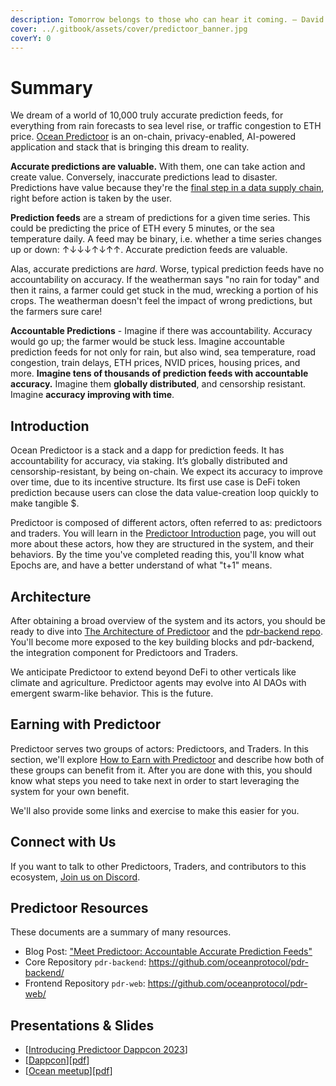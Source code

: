 ```yaml
---
description: Tomorrow belongs to those who can hear it coming. — David Bowie
cover: ../.gitbook/assets/cover/predictoor_banner.jpg
coverY: 0
---
```


# Summary
We dream of a world of 10,000 truly accurate prediction feeds, for everything from rain forecasts to sea level rise, or traffic congestion to ETH price. [Ocean Predictoor](https://predictoor.ai/) is an on-chain, privacy-enabled, AI-powered application and stack that is bringing this dream to reality.

**Accurate predictions are valuable.** With them, one can take action and create value. Conversely, inaccurate predictions lead to disaster. Predictions have value because they're the [final step in a data supply chain](https://blog.oceanprotocol.com/the-data-value-creation-loop-68e23575be02), right before action is taken by the user.

**Prediction feeds** are a stream of predictions for a given time series. This could be predicting the price of ETH every 5 minutes, or the sea temperature daily. A feed may be binary, i.e. whether a time series changes up or down: ↑↓↓↓↑↓↑↑. Accurate prediction feeds are valuable.

Alas, accurate predictions are *hard*. Worse, typical prediction feeds have no accountability on accuracy. If the weatherman says "no rain for today" and then it rains, a farmer could get stuck in the mud, wrecking a portion of his crops. The weatherman doesn't feel the impact of wrong predictions, but the farmers sure care! 

**Accountable Predictions** - Imagine if there was accountability. Accuracy would go up; the farmer would be stuck less. Imagine accountable prediction feeds for not only for rain, but also wind, sea temperature, road congestion, train delays, ETH prices, NVID prices, housing prices, and more. **Imagine tens of thousands of prediction feeds with accountable accuracy.** Imagine them **globally distributed**, and censorship resistant. Imagine **accuracy improving with time**. 

## Introduction
Ocean Predictoor is a stack and a dapp for prediction feeds. It has accountability for accuracy, via staking. It’s globally distributed and censorship-resistant, by being on-chain. We expect its accuracy to improve over time, due to its incentive structure. Its first use case is DeFi token prediction because users can close the data value-creation loop quickly to make tangible \$.  

Predictoor is composed of different actors, often referred to as: predictoors and traders. You will learn in the [Predictoor Introduction](pdr-intro.md) page, you will out more about these actors, how they are structured in the system, and their behaviors. By the time you've completed reading this, you'll know what Epochs are, and have a better understand of what "t+1" means.

## Architecture
After obtaining a broad overview of the system and its actors, you should be ready to dive into [The Architecture of Predictoor](pdr-architecture.md) and the [pdr-backend repo](https://github.com/oceanprotocol/pdr-backend). You'll become more exposed to the key building blocks and pdr-backend, the integration component for Predictoors and Traders.

We anticipate Predictoor to extend beyond DeFi to other verticals like climate and agriculture. Predictoor agents may evolve into AI DAOs with emergent swarm-like behavior. This is the future.

## Earning with Predictoor
Predictoor serves two groups of actors: Predictoors, and Traders. In this section, we'll explore [How to Earn with Predictoor](pdr-earn.md) and describe how both of these groups can benefit from it. After you are done with this, you should know what steps you need to take next in order to start leveraging the system for your own benefit.

We'll also provide some links and exercise to make this easier for you.

## Connect with Us
If you want to talk to other Predictoors, Traders, and contributors to this ecosystem, [Join us on Discord](https://discord.gg/TnXjkR5).

## Predictoor Resources
These documents are a summary of many resources.
- Blog Post: ["Meet Predictoor: Accountable Accurate Prediction Feeds"](https://blog.oceanprotocol.com/meet-predictoor-accountable-accurate-prediction-feeds-8b104d26a5d9)
- Core Repository `pdr-backend`: https://github.com/oceanprotocol/pdr-backend/
- Frontend Repository `pdr-web`: https://github.com/oceanprotocol/pdr-web/

## Presentations & Slides
- [[Introducing Predictoor Dappcon 2023](https://www.youtube.com/live/ev76qrunCn4?si=a6dw_qCgw3F3070y&t=24393)]
- [[Dappcon](https://docs.google.com/presentation/d/118tBnWNbzuq6vL1TITGq69RKPvHWbxVUZULp8KnfPyQ/edit#slide=id.g243aace1a9a_0_681)][[pdf](https://github.com/trentmc/slides/blob/main/20230912-dappcon-berlin-predictoor.pdf)]  
- [[Ocean meetup](https://docs.google.com/presentation/d/1Yj14l-FRaMOgxXflHV0-sdHEdAFaAuB2MJNovQEtRFE/edit)][[pdf](https://github.com/trentmc/slides/blob/main/20230913-ocean-meetup-predictoor.pdf)]  


